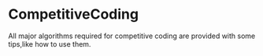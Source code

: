 # CompetitiveCoding

All major algorithms required for competitive coding are provided with some tips,like how to use them.
